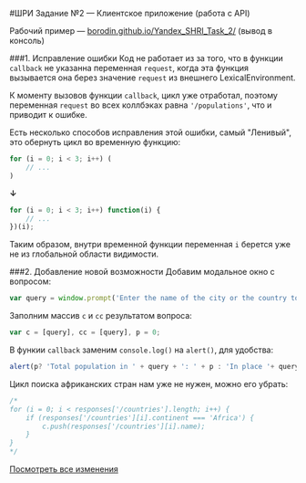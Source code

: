 #ШРИ Задание №2 — Клиентское приложение (работа с API)

Рабочий пример — [borodin.github.io/Yandex_SHRI_Task_2/](http://borodin.github.io/Yandex_SHRI_Task_2/) (вывод в консоль)

###1. Исправление ошибки
Код не работает из за того, что в функции `callback` не указанна переменная `request`, когда эта функция вызывается она берез значение `request` из внешнего LexicalEnvironment.

К моменту вызовов функции `callback`, цикл уже отработал, поэтому переменная `request` во всех коллбэках равна `'/populations'`, что и приводит к ошибке.

Есть несколько способов исправления этой ошибки, самый "Ленивый", это обернуть цикл во временную функцию:

```javascript
for (i = 0; i < 3; i++) (
	// ...
)
```
**↓**

```javascript
for (i = 0; i < 3; i++) function(i) {
	// ...
})(i);
```
Таким образом, внутри временной функции переменная ```i``` берется уже не из глобальной области видимости.

###2. Добавление новой возможности
Добавим модальное окно с вопросом:
```javascript
var query = window.prompt('Enter the name of the city or the country to find out the population');
```
Заполним массив ```c``` и ```cc``` результатом вопроса:
```javascript
var c = [query], cc = [query], p = 0;
```
В функии ```callback``` заменим ```console.log()``` на ```alert()```, для удобства:
```javascript
alert(p? 'Total population in ' + query + ': ' + p : 'In place '+ query +' population not found'); 
```

Цикл поиска африканских стран нам уже не нужен, можно его убрать:
```javascript
/*
for (i = 0; i < responses['/countries'].length; i++) {
	if (responses['/countries'][i].continent === 'Africa') {
		c.push(responses['/countries'][i].name);
	}
}
*/
```

[Посмотреть все изменения](http://github.com/Borodin/Yandex_SHRI_Task_2/blob/gh-pages/shri.js)